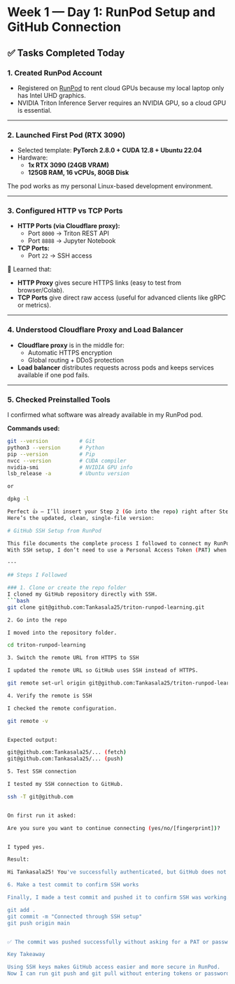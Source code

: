 # Week 1 — Day 1: RunPod Setup and GitHub Connection

## ✅ Tasks Completed Today

### 1. Created RunPod Account
- Registered on [RunPod](https://www.runpod.io/) to rent cloud GPUs because my local laptop only has Intel UHD graphics.
- NVIDIA Triton Inference Server requires an NVIDIA GPU, so a cloud GPU is essential.

---

### 2. Launched First Pod (RTX 3090)
- Selected template: **PyTorch 2.8.0 + CUDA 12.8 + Ubuntu 22.04**  
- Hardware:  
  - **1x RTX 3090 (24GB VRAM)**  
  - **125GB RAM, 16 vCPUs, 80GB Disk**

The pod works as my personal Linux-based development environment.

---

### 3. Configured HTTP vs TCP Ports
- **HTTP Ports (via Cloudflare proxy):**  
  - Port `8000` → Triton REST API  
  - Port `8888` → Jupyter Notebook  
- **TCP Ports:**  
  - Port `22` → SSH access  

🧠 Learned that:
- **HTTP Proxy** gives secure HTTPS links (easy to test from browser/Colab).  
- **TCP Ports** give direct raw access (useful for advanced clients like gRPC or metrics).  

---

### 4. Understood Cloudflare Proxy and Load Balancer
- **Cloudflare proxy** is in the middle for:  
  - Automatic HTTPS encryption  
  - Global routing + DDoS protection  
- **Load balancer** distributes requests across pods and keeps services available if one pod fails.  

---

### 5. Checked Preinstalled Tools
I confirmed what software was already available in my RunPod pod.

**Commands used:**
```bash
git --version          # Git
python3 --version      # Python
pip --version          # Pip
nvcc --version         # CUDA compiler
nvidia-smi             # NVIDIA GPU info
lsb_release -a         # Ubuntu version

or

dpkg -l

Perfect 👍 — I’ll insert your Step 2 (Go into the repo) right after Step 1 in the same file.
Here’s the updated, clean, single-file version:

# GitHub SSH Setup from RunPod

This file documents the complete process I followed to connect my RunPod pod to GitHub using SSH.  
With SSH setup, I don’t need to use a Personal Access Token (PAT) when pushing code.

---

## Steps I Followed

### 1. Clone or create the repo folder
I cloned my GitHub repository directly with SSH.
```bash
git clone git@github.com:Tankasala25/triton-runpod-learning.git

2. Go into the repo

I moved into the repository folder.

cd triton-runpod-learning

3. Switch the remote URL from HTTPS to SSH

I updated the remote URL so GitHub uses SSH instead of HTTPS.

git remote set-url origin git@github.com:Tankasala25/triton-runpod-learning.git

4. Verify the remote is SSH

I checked the remote configuration.

git remote -v


Expected output:

git@github.com:Tankasala25/... (fetch)
git@github.com:Tankasala25/... (push)

5. Test SSH connection

I tested my SSH connection to GitHub.

ssh -T git@github.com


On first run it asked:

Are you sure you want to continue connecting (yes/no/[fingerprint])?


I typed yes.

Result:

Hi Tankasala25! You've successfully authenticated, but GitHub does not provide shell access.

6. Make a test commit to confirm SSH works

Finally, I made a test commit and pushed it to confirm SSH was working.

git add .
git commit -m "Connected through SSH setup"
git push origin main


✅ The commit was pushed successfully without asking for a PAT or password.

Key Takeaway

Using SSH keys makes GitHub access easier and more secure in RunPod.
Now I can run git push and git pull without entering tokens or passwords.

